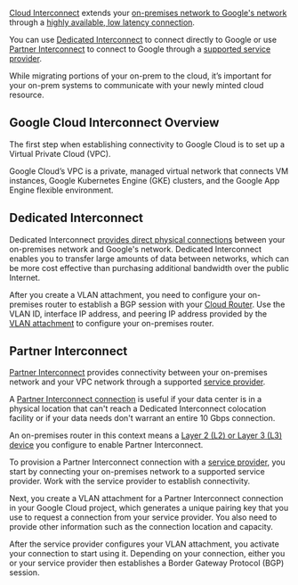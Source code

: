 

[Cloud Interconnect](https://cloud.google.com/network-connectivity/docs/interconnect)    extends your [on-premises network to Google's network](https://www.google.com/url?sa=t&source=web&rct=j&url=https://m.youtube.com/watch%3Fv%3DZMHXxHaCAeE&ved=2ahUKEwjkxcbgp7DwAhUUKn0KHSOfAHUQxa8BegQIBhAE&usg=AOvVaw3ZbaIFoh-HX2gY56RKcCEC) through a [highly available, low latency connection](https://www.google.com/url?sa=t&source=web&rct=j&url=https://m.youtube.com/watch%3Fv%3DqsDfazSdoKo&ved=2ahUKEwibotPjp7DwAhU4JDQIHYj6ACY4ChDFrwF6BAgKEAQ&usg=AOvVaw2--dDU-IoK1iHy_sGEW9lY).

You can use [Dedicated Interconnect](https://www.youtube.com/watch?v=cKaryf7qp9w) to connect directly to Google or use [Partner Interconnect](https://cloud.google.com/network-connectivity/docs/interconnect/concepts/partner-overview) to connect to Google through a [supported service provider](https://cloud.google.com/network-connectivity/docs/interconnect/concepts/service-providers).



While migrating portions of your on-prem to the cloud, it’s important for your on-prem systems to communicate with your newly minted cloud resource.



## Google Cloud Interconnect Overview

The first step when establishing connectivity to Google Cloud is to set up a Virtual Private Cloud (VPC).

Google Cloud’s VPC is a private, managed virtual network that connects VM instances, Google Kubernetes Engine (GKE) clusters, and the Google App Engine flexible environment.





## Dedicated Interconnect




Dedicated Interconnect [provides direct physical connections](https://docs.packetfabric.com/cloud/google/overview/)  between your on-premises network and Google's network. Dedicated Interconnect enables you to transfer large amounts of data between networks, which can be more cost effective than purchasing additional bandwidth over the public Internet.



After you create a VLAN attachment, you need to configure your on-premises router to establish a BGP session with your [Cloud Router](https://cloud.google.com/network-connectivity/docs/interconnect/how-to/dedicated/configuring-onprem-routers). Use the VLAN ID, interface IP address, and peering IP address provided by the [VLAN attachment](https://cloud.google.com/network-connectivity/docs/interconnect/how-to/dedicated/creating-vlan-attachments) to configure your on-premises router.




## Partner Interconnect




[Partner Interconnect](https://cloud.google.com/network-connectivity/docs/interconnect/concepts/partner-overview) provides connectivity between your on-premises network and your VPC network through a supported [service provider](https://cloud.google.com/network-connectivity/docs/interconnect/concepts/service-providers). 

A [Partner Interconnect connection](https://cloud.google.com/network-connectivity/docs/interconnect/how-to/partner/provisioning-overview)     is useful if your data center is in a physical location that can't reach a Dedicated Interconnect colocation facility or if your data needs don't warrant an entire 10 Gbps connection.



An on-premises router in this context means a [Layer 2 (L2) or Layer 3 (L3)](https://cloud.google.com/network-connectivity/docs/interconnect/concepts/partner-overview#connectivity-type)  [device](https://cloud.google.com/network-connectivity/docs/interconnect/how-to/partner/configuring-onprem-routers) you configure to enable Partner Interconnect.


To provision a Partner Interconnect connection with a [service provider](https://cloud.google.com/network-connectivity/docs/interconnect/concepts/service-providers), you start by connecting your on-premises network to a supported service provider. Work with the service provider to establish connectivity.

Next, you create a VLAN attachment for a Partner Interconnect connection in your Google Cloud project, which generates a unique pairing key that you use to request a connection from your service provider. You also need to provide other information such as the connection location and capacity.

After the service provider configures your VLAN attachment, you activate your connection to start using it. Depending on your connection, either you or your service provider then establishes a Border Gateway Protocol (BGP) session.

